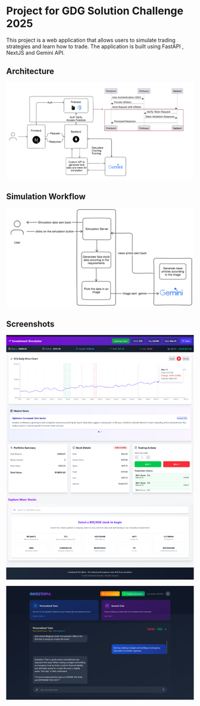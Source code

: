 # Project for GDG Solution Challenge 2025

This project is a web application that allows users to simulate trading strategies and learn how to trade. The application is built using FastAPI , NextJS and Gemini API.

## Architecture

![system-architecture](./Snapshots/architecture.png)

## Simulation Workflow
![image-generation-system](./Snapshots/workflowofsimulation.png)

## Screenshots

![simulation page](./Snapshots/simulation.png)

![quiz page](./Snapshots/personal_tutor.png)
